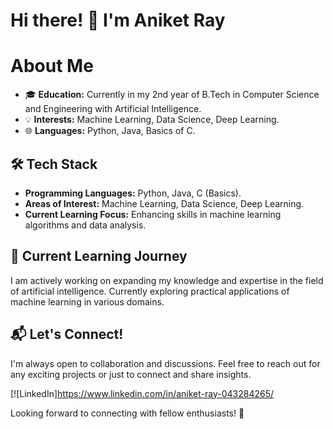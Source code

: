 # Hi there! 👋 I'm Aniket Ray

# About Me

- 🎓 **Education:** Currently in my 2nd year of B.Tech in Computer Science and Engineering with Artificial Intelligence.
- 💡 **Interests:** Machine Learning, Data Science, Deep Learning.
- 🌐 **Languages:** Python, Java, Basics of C.

## 🛠️ Tech Stack

- **Programming Languages:** Python, Java, C (Basics).
- **Areas of Interest:** Machine Learning, Data Science, Deep Learning.
- **Current Learning Focus:** Enhancing skills in machine learning algorithms and data analysis.

## 🌱 Current Learning Journey

I am actively working on expanding my knowledge and expertise in the field of artificial intelligence. Currently exploring practical applications of machine learning in various domains.

## 📬 Let's Connect!

I'm always open to collaboration and discussions. Feel free to reach out for any exciting projects or just to connect and share insights.

[![LinkedIn]https://www.linkedin.com/in/aniket-ray-043284265/

Looking forward to connecting with fellow enthusiasts! 🌟


<!---
raysofani/raysofani is a ✨ special ✨ repository because its `README.md` (this file) appears on your GitHub profile.
You can click the Preview link to take a look at your changes.
--->
